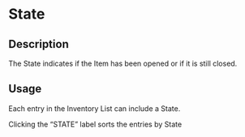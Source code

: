 # State

## Description

The State indicates if the Item has been opened or if it is still closed.

## Usage

Each entry in the Inventory List can include a State.

Clicking the “STATE” label sorts the entries by State
